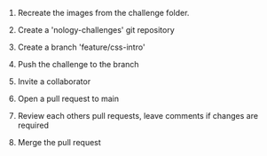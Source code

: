 1. Recreate the images from the challenge folder.

2. Create a 'nology-challenges' git repository
3. Create a branch 'feature/css-intro'
4. Push the challenge to the branch
5. Invite a collaborator
6. Open a pull request to main
7. Review each others pull requests, leave comments if changes are required
8. Merge the pull request
